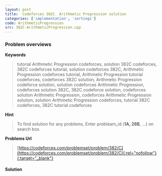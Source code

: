 ```yaml
---
layout: post
title:  Codeforces 382C. Arithmetic Progression solution
categories: ['implementation', 'sortings']
code: ArithmeticProgression
src: 382C-ArithmeticProgression.cpp
---
```

### **Problem overviews**

**Keywords**
> tutorial Arithmetic Progression codeforces, solution 382C codeforces, 382C codeforces tutorial, solution codeforces 382C, Arithmetic Progression codeforces tutorial, Arithmetic Progression tutorial codeforces, codeforces 382C solution, Arithmetic Progression codeforce solution, solution codeforces Arithmetic Progression, codeforces solution 382C, 382C codeforce solution, codeforces solution Arithmetic Progression, codeforces Arithmetic Progression solution, solution Arithmetic Progression codeforces, tutorial 382C codeforces, 382C tutorial codeforces

**Hint**
> To find solution for any problems, Enter probleam_id (**1A, 28B**, ...) on search box. 

**Problems Url**
> [https://codeforces.com/problemset/problem/382/C](https://codeforces.com/problemset/problem/382/C){:rel="nofollow"}{:target="_blank"}

#### **Solution**




